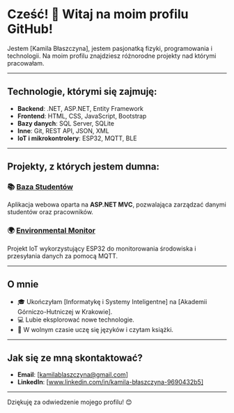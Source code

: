 # Cześć! 👋 Witaj na moim profilu GitHub!

Jestem [Kamila Błaszczyna], jestem pasjonatką fizyki, programowania i technologii. Na moim profilu znajdziesz różnorodne projekty nad którymi pracowałam.

---

## Technologie, którymi się zajmuję:

- **Backend**: .NET, ASP.NET, Entity Framework  
- **Frontend**: HTML, CSS, JavaScript, Bootstrap  
- **Bazy danych**: SQL Server, SQLite  
- **Inne**: Git, REST API, JSON, XML  
- **IoT i mikrokontrolery**: ESP32, MQTT, BLE 

---

## Projekty, z których jestem dumna:

### 📚 [Baza Studentów](https://github.com/kamilabla/projekt_baza_studentow)  
Aplikacja webowa oparta na **ASP.NET MVC**, pozwalająca zarządzać danymi studentów oraz pracowników.

### 🌍 [Environmental Monitor](https://github.com/twoje-konto/environmental-monitor)  
Projekt IoT wykorzystujący ESP32 do monitorowania środowiska i przesyłania danych za pomocą MQTT.


---

## O mnie

- 🎓 Ukończyłam [Informatykę i Systemy Inteligentne] na [Akademii Górniczo-Hutniczej w Krakowie].  
- 💻 Lubie eksplorować nowe technologie.
- 🚀 W wolnym czasie uczę się języków i czytam książki.

---

## Jak się ze mną skontaktować?

- **Email**: [kamilablaszczyna@gmail.com]  
- **LinkedIn**: [www.linkedin.com/in/kamila-błaszczyna-9690432b5]  
 

---

Dziękuję za odwiedzenie mojego profilu! 😊

